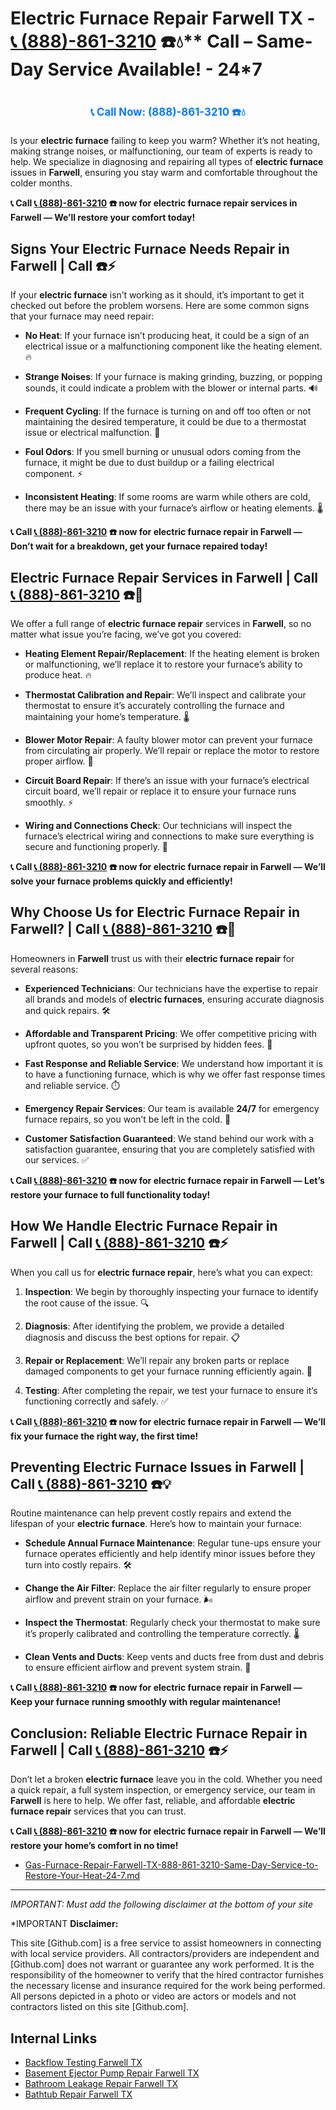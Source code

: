 # Electric Furnace Repair Farwell TX - [📞 (888)-861-3210](https://plumbing-texas-3210.netlify.app) ☎️💧** Call – Same-Day Service Available! - 24*7
# 

<p align="center" style="font-size: 1.2em; font-weight: bold; margin: 20px 0;">
  <a href="https://plumbing-texas-3210.netlify.app" target="_blank" style="color: #007BFF; text-decoration: none;">📞 Call Now: (888)-861-3210 ☎️💧</a>
</p>

Is your **electric furnace** failing to keep you warm? Whether it’s not heating, making strange noises, or malfunctioning, our team of experts is ready to help. We specialize in diagnosing and repairing all types of **electric furnace** issues in **Farwell**, ensuring you stay warm and comfortable throughout the colder months.

**📞 Call [📞 (888)-861-3210](https://plumbing-texas-3210.netlify.app) ☎️ now for **electric furnace repair** services in Farwell — We’ll restore your comfort today!**

## **Signs Your Electric Furnace Needs Repair in Farwell | Call  ☎️⚡**

If your **electric furnace** isn’t working as it should, it’s important to get it checked out before the problem worsens. Here are some common signs that your furnace may need repair:

- **No Heat**: If your furnace isn’t producing heat, it could be a sign of an electrical issue or a malfunctioning component like the heating element. 🔥

- **Strange Noises**: If your furnace is making grinding, buzzing, or popping sounds, it could indicate a problem with the blower or internal parts. 🔊

- **Frequent Cycling**: If the furnace is turning on and off too often or not maintaining the desired temperature, it could be due to a thermostat issue or electrical malfunction. 🔄

- **Foul Odors**: If you smell burning or unusual odors coming from the furnace, it might be due to dust buildup or a failing electrical component. ⚡

- **Inconsistent Heating**: If some rooms are warm while others are cold, there may be an issue with your furnace’s airflow or heating elements. 🌡️

**📞 Call [📞 (888)-861-3210](https://plumbing-texas-3210.netlify.app) ☎️ now for **electric furnace repair** in Farwell — Don’t wait for a breakdown, get your furnace repaired today!**

## **Electric Furnace Repair Services in Farwell | Call [📞 (888)-861-3210](https://plumbing-texas-3210.netlify.app) ☎️🔧**

We offer a full range of **electric furnace repair** services in **Farwell**, so no matter what issue you’re facing, we’ve got you covered:

- **Heating Element Repair/Replacement**: If the heating element is broken or malfunctioning, we’ll replace it to restore your furnace’s ability to produce heat. 🔥

- **Thermostat Calibration and Repair**: We’ll inspect and calibrate your thermostat to ensure it’s accurately controlling the furnace and maintaining your home’s temperature. 🌡️

- **Blower Motor Repair**: A faulty blower motor can prevent your furnace from circulating air properly. We’ll repair or replace the motor to restore proper airflow. 💨

- **Circuit Board Repair**: If there’s an issue with your furnace’s electrical circuit board, we’ll repair or replace it to ensure your furnace runs smoothly. ⚡

- **Wiring and Connections Check**: Our technicians will inspect the furnace’s electrical wiring and connections to make sure everything is secure and functioning properly. 🔧

**📞 Call [📞 (888)-861-3210](https://plumbing-texas-3210.netlify.app) ☎️ now for **electric furnace repair** in Farwell — We’ll solve your furnace problems quickly and efficiently!**

## **Why Choose Us for Electric Furnace Repair in Farwell? | Call [📞 (888)-861-3210](https://plumbing-texas-3210.netlify.app) ☎️🌟**

Homeowners in **Farwell** trust us with their **electric furnace repair** for several reasons:

- **Experienced Technicians**: Our technicians have the expertise to repair all brands and models of **electric furnaces**, ensuring accurate diagnosis and quick repairs. 🛠️

- **Affordable and Transparent Pricing**: We offer competitive pricing with upfront quotes, so you won’t be surprised by hidden fees. 💸

- **Fast Response and Reliable Service**: We understand how important it is to have a functioning furnace, which is why we offer fast response times and reliable service. ⏱️

- **Emergency Repair Services**: Our team is available **24/7** for emergency furnace repairs, so you won’t be left in the cold. 🌙

- **Customer Satisfaction Guaranteed**: We stand behind our work with a satisfaction guarantee, ensuring that you are completely satisfied with our services. ✅

**📞 Call [📞 (888)-861-3210](https://plumbing-texas-3210.netlify.app) ☎️ now for **electric furnace repair** in Farwell — Let’s restore your furnace to full functionality today!**

## **How We Handle Electric Furnace Repair in Farwell | Call [📞 (888)-861-3210](https://plumbing-texas-3210.netlify.app) ☎️⚡**

When you call us for **electric furnace repair**, here’s what you can expect:

1. **Inspection**: We begin by thoroughly inspecting your furnace to identify the root cause of the issue. 🔍

2. **Diagnosis**: After identifying the problem, we provide a detailed diagnosis and discuss the best options for repair. 📋

3. **Repair or Replacement**: We’ll repair any broken parts or replace damaged components to get your furnace running efficiently again. 🔧

4. **Testing**: After completing the repair, we test your furnace to ensure it’s functioning correctly and safely. ✅

**📞 Call [📞 (888)-861-3210](https://plumbing-texas-3210.netlify.app) ☎️ now for **electric furnace repair** in Farwell — We’ll fix your furnace the right way, the first time!**

## **Preventing Electric Furnace Issues in Farwell | Call [📞 (888)-861-3210](https://plumbing-texas-3210.netlify.app) ☎️💡**

Routine maintenance can help prevent costly repairs and extend the lifespan of your **electric furnace**. Here’s how to maintain your furnace:

- **Schedule Annual Furnace Maintenance**: Regular tune-ups ensure your furnace operates efficiently and help identify minor issues before they turn into costly repairs. 🛠️

- **Change the Air Filter**: Replace the air filter regularly to ensure proper airflow and prevent strain on your furnace. 🌬️

- **Inspect the Thermostat**: Regularly check your thermostat to make sure it’s properly calibrated and controlling the temperature correctly. 🌡️

- **Clean Vents and Ducts**: Keep vents and ducts free from dust and debris to ensure efficient airflow and prevent system strain. 💨

**📞 Call [📞 (888)-861-3210](https://plumbing-texas-3210.netlify.app) ☎️ now for **electric furnace repair** in Farwell — Keep your furnace running smoothly with regular maintenance!**

## **Conclusion: Reliable Electric Furnace Repair in Farwell | Call [📞 (888)-861-3210](https://plumbing-texas-3210.netlify.app) ☎️⚡**

Don’t let a broken **electric furnace** leave you in the cold. Whether you need a quick repair, a full system inspection, or emergency service, our team in **Farwell** is here to help. We offer fast, reliable, and affordable **electric furnace repair** services that you can trust.

**📞 Call [📞 (888)-861-3210](https://plumbing-texas-3210.netlify.app) ☎️ now for **electric furnace repair** in Farwell — We’ll restore your home’s comfort in no time!**



- [Gas-Furnace-Repair-Farwell-TX-888-861-3210-Same-Day-Service-to-Restore-Your-Heat-24-7.md](https://github.com/allyoucaneatsushiin/plumbing-texas/blob/main/Gas-Furnace-Repair-Farwell-TX-888-861-3210-Same-Day-Service-to-Restore-Your-Heat-24-7.md)


---

*IMPORTANT: Must add the following disclaimer at the bottom of your site*



*IMPORTANT **Disclaimer:**

This site [Github.com] is a free service to assist homeowners in connecting with local service providers. All contractors/providers are independent and [Github.com] does not warrant or guarantee any work performed. It is the responsibility of the homeowner to verify that the hired contractor furnishes the necessary license and insurance required for the work being performed. All persons depicted in a photo or video are actors or models and not contractors listed on this site [Github.com].


## Internal Links
- [Backflow Testing Farwell TX](https://github.com/allyoucaneatsushiin/plumbing-texas/blob/main/Backflow-Testing-Farwell-TX-888-861-3210-Prevention-Same-Day-Service-Available-24-7.md)
- [Basement Ejector Pump Repair Farwell TX](https://github.com/allyoucaneatsushiin/plumbing-texas/blob/main/Basement-Ejector-Pump-Repair-Farwell-TX-888-861-3210-Same-Day-Service-for-Urgent-Repairs-24-7.md)
- [Bathroom Leakage Repair Farwell TX](https://github.com/allyoucaneatsushiin/plumbing-texas/blob/main/Bathroom-Leakage-Repair-Farwell-TX-888-861-3210-Fix-Leaks-Fast-Avoid-Damage-24-7.md)
- [Bathtub Repair Farwell TX](https://github.com/allyoucaneatsushiin/plumbing-texas/blob/main/Bathtub-Repair-Farwell-TX-888-861-3210-Replacement-Same-Day-Service-to-Restore-Your-Tub-24-7.md)
